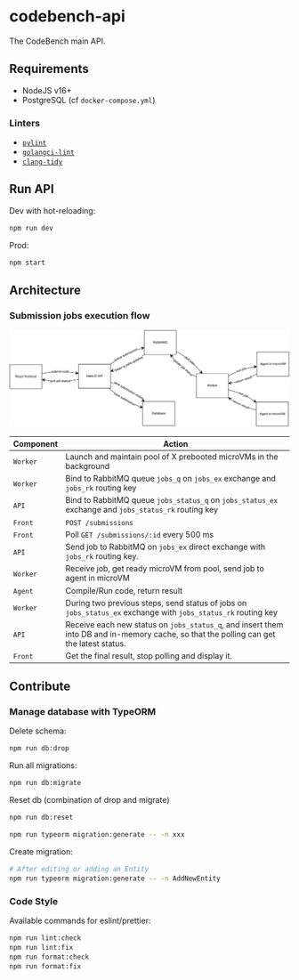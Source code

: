 # codebench-api

The CodeBench main API.

## Requirements

- NodeJS v16+
- PostgreSQL (cf `docker-compose.yml`)

### Linters

- [`pylint`](https://www.pylint.org/)
- [`golangci-lint`](https://github.com/golangci/golangci-lint)
- [`clang-tidy`](https://clang.llvm.org/extra/clang-tidy/)

## Run API

Dev with hot-reloading:

```sh
npm run dev
```

Prod:

```sh
npm start
```

## Architecture

### Submission jobs execution flow

![](./doc/assets/submission.svg)

| Component | Action                                                                                                                                  |
| --------- | --------------------------------------------------------------------------------------------------------------------------------------- |
| `Worker`  | Launch and maintain pool of X prebooted microVMs in the background                                                                      |
| `Worker`  | Bind to RabbitMQ queue `jobs_q` on `jobs_ex` exchange and `jobs_rk` routing key                                                         |
| `API`     | Bind to RabbitMQ queue `jobs_status_q` on `jobs_status_ex` exchange and `jobs_status_rk` routing key                                    |
| `Front`   | `POST /submissions`                                                                                                                     |
| `Front`   | Poll `GET /submissions/:id` every 500 ms                                                                                                |
| `API`     | Send job to RabbitMQ on `jobs_ex` direct exchange with `jobs_rk` routing key.                                                           |
| `Worker`  | Receive job, get ready microVM from pool, send job to agent in microVM                                                                  |
| `Agent`   | Compile/Run code, return result                                                                                                         |
| `Worker`  | During two previous steps, send status of jobs on `jobs_status_ex` exchange with `jobs_status_rk` routing key                           |
| `API`     | Receive each new status on `jobs_status_q`, and insert them into DB and in-memory cache, so that the polling can get the latest status. |
| `Front`   | Get the final result, stop polling and display it.                                                                                      |

## Contribute

### Manage database with TypeORM

Delete schema:

```sh
npm run db:drop
```

Run all migrations:

```sh
npm run db:migrate
```

Reset db (combination of drop and migrate)

```sh
npm run db:reset
```

```sh
npm run typeorm migration:generate -- -n xxx
```

Create migration:

```sh
# After editing or adding an Entity
npm run typeorm migration:generate -- -n AddNewEntity
```

### Code Style

Available commands for eslint/prettier:

```sh
npm run lint:check
npm run lint:fix
npm run format:check
npm run format:fix
```
